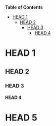 <!-- OTC-HEADER -->

<!-- OTC-HEADER -->

<!-- START doctoc generated TOC please keep comment here to allow auto update -->

<!-- DON'T EDIT THIS SECTION, INSTEAD RE-RUN doctoc TO UPDATE -->

**Table of Contents**

-   [HEAD 1](#head-1)
    -   [HEAD 2](#head-2)
        -   [HEAD 3](#head-3)
            -   [HEAD 4](#head-4)

<!-- END doctoc generated TOC please keep comment here to allow auto update -->

# HEAD 1

## HEAD 2

### HEAD 3

#### HEAD 4

# HEAD 5
